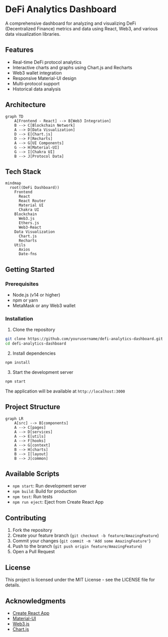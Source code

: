 # DeFi Analytics Dashboard

A comprehensive dashboard for analyzing and visualizing DeFi (Decentralized Finance) metrics and data using React, Web3, and various data visualization libraries.

## Features

- Real-time DeFi protocol analytics
- Interactive charts and graphs using Chart.js and Recharts
- Web3 wallet integration
- Responsive Material-UI design
- Multi-protocol support
- Historical data analysis

## Architecture

```mermaid
graph TD
    A[Frontend - React] --> B[Web3 Integration]
    B --> C[Blockchain Network]
    A --> D[Data Visualization]
    D --> E[Chart.js]
    D --> F[Recharts]
    A --> G[UI Components]
    G --> H[Material-UI]
    G --> I[Chakra UI]
    B --> J[Protocol Data]
```

## Tech Stack

```mermaid
mindmap
  root((DeFi Dashboard))
    Frontend
      React
      React Router
      Material UI
      Chakra UI
    Blockchain
      Web3.js
      Ethers.js
      Web3-React
    Data Visualization
      Chart.js
      Recharts
    Utils
      Axios
      Date-fns
```

## Getting Started

### Prerequisites

- Node.js (v14 or higher)
- npm or yarn
- MetaMask or any Web3 wallet

### Installation

1. Clone the repository
```bash
git clone https://github.com/yourusername/defi-analytics-dashboard.git
cd defi-analytics-dashboard
```

2. Install dependencies
```bash
npm install
```

3. Start the development server
```bash
npm start
```

The application will be available at `http://localhost:3000`

## Project Structure

```mermaid
graph LR
    A[src] --> B[components]
    A --> C[pages]
    A --> D[services]
    A --> E[utils]
    A --> F[hooks]
    A --> G[context]
    B --> H[charts]
    B --> I[layout]
    B --> J[common]
```

## Available Scripts

- `npm start`: Run development server
- `npm build`: Build for production
- `npm test`: Run tests
- `npm run eject`: Eject from Create React App

## Contributing

1. Fork the repository
2. Create your feature branch (`git checkout -b feature/AmazingFeature`)
3. Commit your changes (`git commit -m 'Add some AmazingFeature'`)
4. Push to the branch (`git push origin feature/AmazingFeature`)
5. Open a Pull Request

## License

This project is licensed under the MIT License - see the LICENSE file for details.

## Acknowledgments

- [Create React App](https://github.com/facebook/create-react-app)
- [Material-UI](https://mui.com/)
- [Web3.js](https://web3js.readthedocs.io/)
- [Chart.js](https://www.chartjs.org/)
